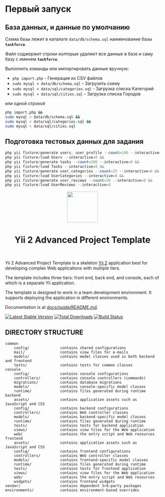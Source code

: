 # Первый запуск

## База данных, и данные по умолчанию
Схема базы лежит в каталоге `data/db/schema.sql` наименование базы **`taskforce`**.

Файл соджержит строки колторые удаляют все данные в базе и саму базу с именем **`taskforce`**.

Выполнить команды или импортировать данные вручную:
- `php import.php` - Генерация из CSV файлов
- `sudo mysql < data/db/schema.sql` - Загрузить схему
- `sudo mysql < data/sql/categories.sql` - Загрузка списка Категорий 
- `sudo mysql < data/sql/cities.sql` - Загрузка списка Городов

или одной строкой

```bash
php import.php &&
sudo mysql < data/db/schema.sql &&
sudo mysql < data/sql/categories.sql &&
sudo mysql < data/sql/cities.sql
```
## Подготовка тестовых данных для задания

```php
php yii fixture/generate users, user_profile --count=100 --interactive=0 &&
php yii fixture/load Users --interactive=0 &&
php yii fixture/generate tasks --count=200 --interactive=0 && 
php yii fixture/load Tasks --interactive=0 &&
php yii fixture/generate user_categories --count=35 --interactive=0 &&
php yii fixture/load UserCategories --interactive=0 &&
php yii fixture/generate user_reviews --count=50 --interactive=0 &&
php yii fixture/load UserReviews --interactive=0
```
<p align="center">
    <a href="https://github.com/yiisoft" target="_blank">
        <img src="https://avatars0.githubusercontent.com/u/993323" height="100px">
    </a>
    <h1 align="center">Yii 2 Advanced Project Template</h1>
    <br>
</p>

Yii 2 Advanced Project Template is a skeleton [Yii 2](http://www.yiiframework.com/) application best for
developing complex Web applications with multiple tiers.

The template includes three tiers: front end, back end, and console, each of which
is a separate Yii application.

The template is designed to work in a team development environment. It supports
deploying the application in different environments.

Documentation is at [docs/guide/README.md](docs/guide/README.md).

[![Latest Stable Version](https://img.shields.io/packagist/v/yiisoft/yii2-app-advanced.svg)](https://packagist.org/packages/yiisoft/yii2-app-advanced)
[![Total Downloads](https://img.shields.io/packagist/dt/yiisoft/yii2-app-advanced.svg)](https://packagist.org/packages/yiisoft/yii2-app-advanced)
[![Build Status](https://travis-ci.com/yiisoft/yii2-app-advanced.svg?branch=master)](https://travis-ci.com/yiisoft/yii2-app-advanced)

DIRECTORY STRUCTURE
-------------------

```
common
    config/              contains shared configurations
    mail/                contains view files for e-mails
    models/              contains model classes used in both backend and frontend
    tests/               contains tests for common classes    
console
    config/              contains console configurations
    controllers/         contains console controllers (commands)
    migrations/          contains database migrations
    models/              contains console-specific model classes
    runtime/             contains files generated during runtime
backend
    assets/              contains application assets such as JavaScript and CSS
    config/              contains backend configurations
    controllers/         contains Web controller classes
    models/              contains backend-specific model classes
    runtime/             contains files generated during runtime
    tests/               contains tests for backend application    
    views/               contains view files for the Web application
    web/                 contains the entry script and Web resources
frontend
    assets/              contains application assets such as JavaScript and CSS
    config/              contains frontend configurations
    controllers/         contains Web controller classes
    models/              contains frontend-specific model classes
    runtime/             contains files generated during runtime
    tests/               contains tests for frontend application
    views/               contains view files for the Web application
    web/                 contains the entry script and Web resources
    widgets/             contains frontend widgets
vendor/                  contains dependent 3rd-party packages
environments/            contains environment-based overrides
```
